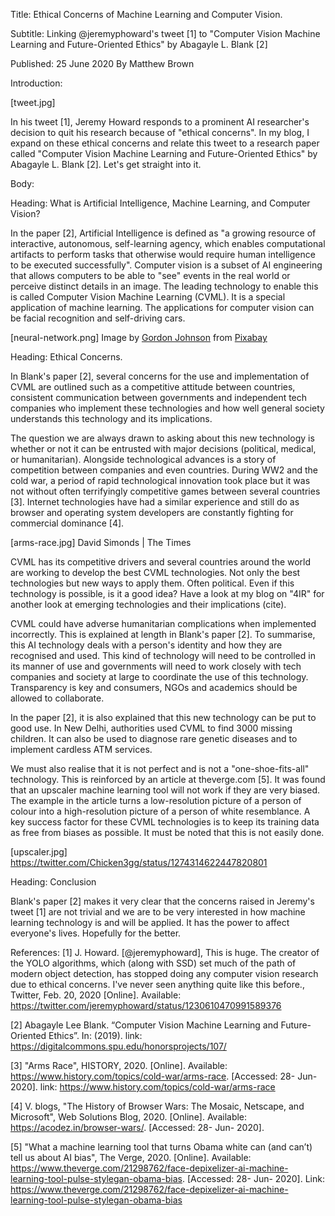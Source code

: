 Title: Ethical Concerns of Machine Learning and Computer Vision.

Subtitle: Linking @jeremyphoward's tweet [1] to "Computer Vision Machine Learning and Future-Oriented Ethics" by Abagayle L. Blank [2]

Published: 25 June 2020
By Matthew Brown

Introduction:

[tweet.jpg]

In his tweet [1], Jeremy Howard responds to a prominent AI researcher's decision to quit his research because of "ethical concerns". In my blog, I expand
on these ethical concerns and relate this tweet to a research paper called "Computer Vision Machine Learning and Future-Oriented Ethics" by Abagayle L. Blank 
[2]. Let's get straight into it.

Body:

Heading: What is Artificial Intelligence, Machine Learning, and Computer Vision?

In the paper [2], Artificial Intelligence is defined as "a growing resource of interactive, autonomous, self-learning agency, which enables computational
artifacts to perform tasks that otherwise would require human intelligence to be executed successfully". Computer vision is a subset of AI engineering that 
allows computers to be able to "see" events in the real world or perceive distinct details in an image. The leading technology to enable this is called 
Computer Vision Machine Learning (CVML). It is a special application of machine learning. The applications for computer vision can be facial recognition and 
self-driving cars.

[neural-network.png]
Image by <a href="https://pixabay.com/users/GDJ-1086657/?utm_source=link-attribution&amp;utm_medium=referral&amp;utm_campaign=image&amp;utm_content=3816319">Gordon Johnson</a> from <a href="https://pixabay.com/?utm_source=link-attribution&amp;utm_medium=referral&amp;utm_campaign=image&amp;utm_content=3816319">Pixabay</a>

Heading: Ethical Concerns.

In Blank's paper [2], several concerns for the use and implementation of CVML are outlined such as a competitive attitude between countries, consistent 
communication between governments and independent tech companies who implement these technologies and how well general society understands this 
technology and its implications.

The question we are always drawn to asking about this new technology is whether or not it can be entrusted with major decisions (political, medical, or 
humanitarian). Alongside technological advances is a story of competition between companies and even countries. During WW2 and the cold war, a period of 
rapid technological innovation took place but it was not without often terrifyingly competitive games between several countries [3]. Internet technologies 
have had a similar experience and still do as browser and operating system developers are constantly fighting for commercial dominance [4].

[arms-race.jpg]
David Simonds | The Times

CVML has its competitive drivers and several countries around the world are working to develop the best CVML technologies. Not only the best technologies 
but new ways to apply them. Often political. Even if this technology is possible, is it a good idea? Have a look at my blog on "4IR" for another look at 
emerging technologies and their implications (cite).

CVML could have adverse humanitarian complications when implemented incorrectly. This is explained at length in Blank's paper [2]. To summarise, this AI 
technology deals with a person's identity and how they are recognised and used. This kind of technology will need to be controlled in its manner of use 
and governments will need to work closely with tech companies and society at large to coordinate the use of this technology. Transparency is key and 
consumers, NGOs and academics should be allowed to collaborate.

In the paper [2], it is also explained that this new technology can be put to good use. In New Delhi, authorities used CVML to find 3000 missing children. It 
can also be used to diagnose rare genetic diseases and to implement cardless ATM services.

We must also realise that it is not perfect and is not a "one-shoe-fits-all" technology. This is reinforced by an article at theverge.com [5]. It was found 
that an upscaler machine learning tool will not work if they are very biased. The example in the article turns a low-resolution picture of a person of colour 
into a high-resolution picture of a person of white resemblance. A key success factor for these CVML technologies is to keep its training data as free from 
biases as possible. It must be noted that this is not easily done.

[upscaler.jpg]
https://twitter.com/Chicken3gg/status/1274314622447820801

Heading: Conclusion

Blank's paper [2] makes it very clear that the concerns raised in Jeremy's tweet [1] are not trivial and we are to be very interested in how machine 
learning technology is and will be applied. It has the power to affect everyone's lives. Hopefully for the better.

References:
[1] J. Howard. [@jeremyphoward], This is huge. The creator of the YOLO algorithms, which (along with SSD) set much of the path of modern object detection, has 
stopped doing any computer vision research due to ethical concerns. I've never seen anything quite like this before., Twitter,  Feb. 20, 2020 [Online]. Available: https://twitter.com/jeremyphoward/status/1230610470991589376 

[2] Abagayle Lee Blank. “Computer Vision Machine Learning and Future-Oriented Ethics”. In: (2019).
link: https://digitalcommons.spu.edu/honorsprojects/107/

[3] "Arms Race", HISTORY, 2020. [Online]. Available: https://www.history.com/topics/cold-war/arms-race. [Accessed: 28- Jun- 2020].
link: https://www.history.com/topics/cold-war/arms-race

[4] V. blogs, "The History of Browser Wars: The Mosaic, Netscape, and Microsoft", Web Solutions Blog, 2020. [Online]. Available: https://acodez.in/browser-wars/. [Accessed: 28- Jun- 2020].

[5] "What a machine learning tool that turns Obama white can (and can’t) tell us about AI bias", The Verge, 2020. [Online]. Available: https://www.theverge.com/21298762/face-depixelizer-ai-machine-learning-tool-pulse-stylegan-obama-bias. [Accessed: 28- Jun- 2020].
Link: https://www.theverge.com/21298762/face-depixelizer-ai-machine-learning-tool-pulse-stylegan-obama-bias